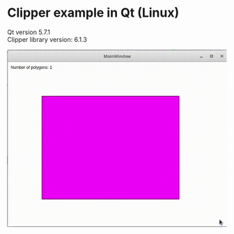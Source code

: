 # Clipper example in Qt (Linux)
Qt version 5.7.1  
Clipper library version: 6.1.3  
  
![](example_1.gif)  
  
